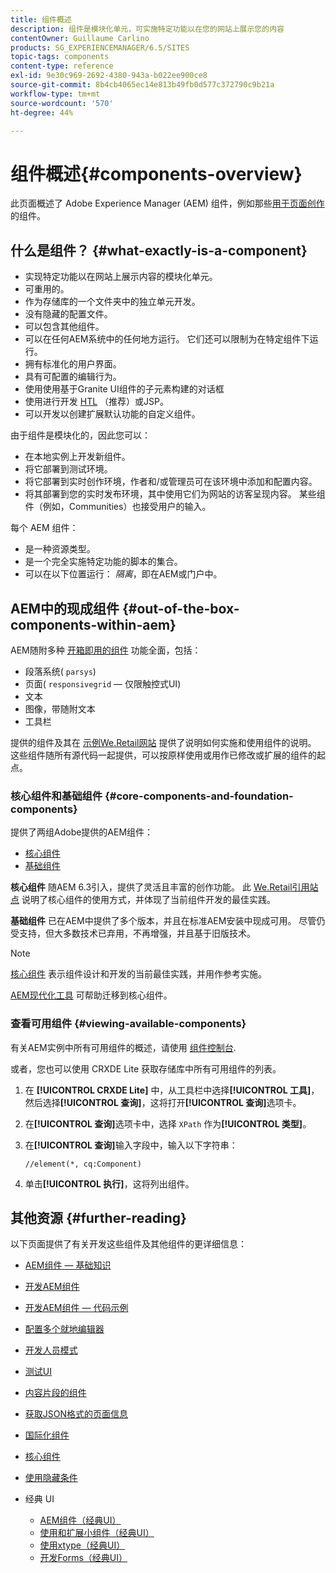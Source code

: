 ```yaml
---
title: 组件概述
description: 组件是模块化单元，可实施特定功能以在您的网站上展示您的内容
contentOwner: Guillaume Carlino
products: SG_EXPERIENCEMANAGER/6.5/SITES
topic-tags: components
content-type: reference
exl-id: 9e30c969-2692-4380-943a-b022ee900ce8
source-git-commit: 8b4cb4065ec14e813b49fb0d577c372790c9b21a
workflow-type: tm+mt
source-wordcount: '570'
ht-degree: 44%

---
```


# 组件概述{#components-overview}

此页面概述了 Adobe Experience Manager (AEM) 组件，例如那些[用于页面创作](/help/sites-authoring/default-components-foundation.md)的组件。

## 什么是组件？ {#what-exactly-is-a-component}

* 实现特定功能以在网站上展示内容的模块化单元。
* 可重用的。
* 作为存储库的一个文件夹中的独立单元开发。
* 没有隐藏的配置文件。
* 可以包含其他组件。
* 可以在任何AEM系统中的任何地方运行。 它们还可以限制为在特定组件下运行。
* 拥有标准化的用户界面。
* 具有可配置的编辑行为。
* 使用使用基于Granite UI组件的子元素构建的对话框
* 使用进行开发 [HTL](https://experienceleague.adobe.com/docs/experience-manager-htl/content/overview.html) （推荐）或JSP。
* 可以开发以创建扩展默认功能的自定义组件。

由于组件是模块化的，因此您可以：

* 在本地实例上开发新组件。
* 将它部署到测试环境。
* 将它部署到实时创作环境，作者和/或管理员可在该环境中添加和配置内容。
* 将其部署到您的实时发布环境，其中使用它们为网站的访客呈现内容。 某些组件（例如，Communities）也接受用户的输入。

每个 AEM 组件：

* 是一种资源类型。
* 是一个完全实施特定功能的脚本的集合。
* 可以在以下位置运行： *隔离*，即在AEM或门户中。

## AEM中的现成组件 {#out-of-the-box-components-within-aem}

AEM随附多种 [开箱即用的组件](/help/sites-authoring/default-components.md) 功能全面，包括：

* 段落系统( `parsys`)
* 页面( `responsivegrid`  — 仅限触控式UI)
* 文本
* 图像，带随附文本
* 工具栏

提供的组件及其在 [示例We.Retail网站](/help/sites-developing/we-retail.md) 提供了说明如何实施和使用组件的说明。 这些组件随所有源代码一起提供，可以按原样使用或用作已修改或扩展的组件的起点。

### 核心组件和基础组件 {#core-components-and-foundation-components}

提供了两组Adobe提供的AEM组件：

* [核心组件](https://experienceleague.adobe.com/docs/experience-manager-core-components/using/introduction.html)
* [基础组件](/help/sites-authoring/default-components-foundation.md)

**核心组件** 随AEM 6.3引入，提供了灵活且丰富的创作功能。 此 [We.Retail引用站点](/help/sites-developing/we-retail.md) 说明了核心组件的使用方式，并体现了当前组件开发的最佳实践。

**基础组件** 已在AEM中提供了多个版本，并且在标准AEM安装中现成可用。 尽管仍受支持，但大多数技术已弃用，不再增强，并且基于旧版技术。

>[!NOTE]
>
>[核心组件](https://experienceleague.adobe.com/docs/experience-manager-core-components/using/introduction.html) 表示组件设计和开发的当前最佳实践，并用作参考实施。
>
>[AEM现代化工具](modernization-tools.md) 可帮助迁移到核心组件。

### 查看可用组件 {#viewing-available-components}

有关AEM实例中所有可用组件的概述，请使用 [组件控制台](/help/sites-authoring/default-components-console.md).

或者，您也可以使用 CRXDE Lite 获取存储库中所有可用组件的列表。

1. 在 **[!UICONTROL CRXDE Lite]** 中，从工具栏中选择&#x200B;**[!UICONTROL 工具]**，然后选择&#x200B;**[!UICONTROL 查询]**，这将打开&#x200B;**[!UICONTROL 查询]**&#x200B;选项卡。

1. 在&#x200B;**[!UICONTROL 查询]**&#x200B;选项卡中，选择 `XPath` 作为&#x200B;**[!UICONTROL 类型]**。

1. 在&#x200B;**[!UICONTROL 查询]**&#x200B;输入字段中，输入以下字符串：

   `//element(*, cq:Component)`

1. 单击&#x200B;**[!UICONTROL 执行]**，这将列出组件。

## 其他资源 {#further-reading}

以下页面提供了有关开发这些组件及其他组件的更详细信息：

* [AEM组件 — 基础知识](/help/sites-developing/components-basics.md)
* [开发AEM组件](/help/sites-developing/developing-components.md)
* [开发AEM组件 — 代码示例](/help/sites-developing/developing-components-samples.md)
* [配置多个就地编辑器](/help/sites-developing/multiple-inplace-editors.md)
* [开发人员模式](/help/sites-developing/developer-mode.md)
* [测试UI](/help/sites-developing/hobbes.md)
* [内容片段的组件](/help/sites-developing/components-content-fragments.md)
* [获取JSON格式的页面信息](/help/sites-developing/pageinfo.md)
* [国际化组件](/help/sites-developing/i18n.md)
* [核心组件](https://experienceleague.adobe.com/docs/experience-manager-core-components/using/introduction.html)
* [使用隐藏条件](/help/sites-developing/hide-conditions.md)
* 经典 UI

   * [AEM组件（经典UI）](/help/sites-developing/developing-components-classic.md)
   * [使用和扩展小组件（经典UI）](/help/sites-developing/widgets.md)
   * [使用xtype（经典UI）](/help/sites-developing/xtypes.md)
   * [开发Forms（经典UI）](/help/sites-developing/developing-forms.md)
